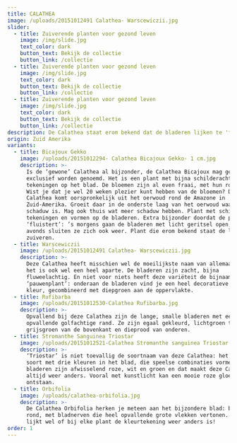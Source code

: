```yaml
---
title: CALATHEA
image: /uploads/20151012491 Calathea- Warscewiczii.jpg
slider:
  - title: Zuiverende planten voor gezond leven
    image: /img/slide.jpg
    text_color: dark
    button_text: Bekijk de collectie
    button_link: /collectie
  - title: Zuiverende planten voor gezond leven
    image: /img/slide.jpg
    text_color: dark
    button_text: Bekijk de collectie
    button_link: /collectie
  - title: Zuiverende planten voor gezond leven
    image: /img/slide.jpg
    text_color: dark
    button_text: Bekijk de collectie
    button_link: /collectie
description: De Calathea staat erom bekend dat de bladeren lijken te 'fluisteren'.
origin: Zuid Amerika
variants:
  - title: Bicajoux Gekko
    image: /uploads/20151012294- Calathea Bicajoux Gekko- 1 cm.jpg
    description: >-
      Is de ‘gewone’ Calathea al bijzonder, de Calathea Bicajoux mag gerust
      exclusief worden genoemd. Het is een plant met bijna schilderachtige
      tekeningen op het blad. De bloemen zijn al even fraai, met hun roze tint.
      Wist je dat je wel 20 weken plezier kunt hebben van de bloemen? De
      Calathea komt oorspronkelijk uit het oerwoud rond de Amazone in
      Zuid-Amerika. Groeit daar in de onderste laag van het oerwoud waar veel
      schaduw is. Mag ook thuis wat meer schaduw hebben. Plant met schitterende
      tekeningen en vormen op de bladeren. Extra bijzonder doordat de plant
      ‘fluistert’: ’s morgens gaan de bladeren met licht geritsel open, ’s
      avonds sluiten ze zich ook weer. Plant die erom bekend staat de lucht te
      zuiveren.
  - title: Warscewiczii
    image: /uploads/20151012491 Calathea- Warscewiczii.jpg
    description: >-
      Deze Calathea heeft misschien wel de moeilijkste naam van allemaal, maar
      het is ook wel een heel aparte. De bladeren zijn zacht, bijna
      fluweelachtig. En niet voor niets heeft deze variëteit de bijnaam van
      ‘pauwenplant’: onderaan de bladeren vind je een heel decoratieve paarse
      kleur, gecombineerd met diepgroen aan de oppervlakte.
  - title: Rufibarba
    image: /uploads/20151012530-Calathea Rufibarba.jpg
    description: >-
      Opvallend bij deze Calathea zijn de lange, smalle bladeren met een
      opvallende golfachtige rand. Ze zijn egaal gekleurd, lichtgroen tot
      grijsgroen van de bovenkant en dieprood van onderen.
  - title: Stromanthe Sanguinea Triostar
    image: /uploads/20151012521-Calathea Stromanthe sanguinea Triostar.jpg
    description: >-
      ‘Triostar’ is niet toevallig de soortnaam van deze Calathea: het is een
      soort met drie kleuren in het blad, die speelse combinaties vormen. De
      bladeren zijn afwisselend roze, wit en groen en dat maakt deze Calathea
      altijd weer anders. Vooral met kunstlicht kan een mooie roze gloed
      ontstaan.
  - title: Orbifolia
    image: /uploads/calathea-orbifolia.jpg
    description: >-
      De Calathea Orbifolia herken je meteen aan het bijzondere blad: breed en
      rond, met bladnerven die heel opvallende grote vlekken vertonen. En het
      lijkt wel of bij elke plant de kleurtekening weer anders is!
order: 1
---
```



